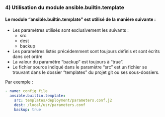 ### 4) Utilisation du module ansible.builtin.template
#### Le module “ansible.builtin.template” est utilisé de la manière suivante :

- Les paramètres utilisés sont exclusivement les suivants :
  - src
  - dest
  - backup
- Les paramètres listés précédemment sont toujours définis et sont écrits dans cet ordre
- La valeur du paramètre “backup” est toujours à “true”.
- Le fichier source indiqué dans le paramètre “src” est un fichier se trouvant dans le dossier “templates” du projet git
ou ses sous-dossiers.



Par exemple :

```yaml
- name: config file
  ansible.builtin.template:
    src: templates/deployment/parameters.conf.j2
    dest: /local/usr/parameters.conf
    backup: true
```

<br>

